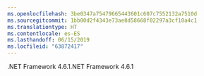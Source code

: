 ```yaml
---
ms.openlocfilehash: 3be0347a75479665443601c607c7552132a7510d
ms.sourcegitcommit: 1bb00d2f4343e73ae8d58668f02297a3cf10a4c1
ms.translationtype: HT
ms.contentlocale: es-ES
ms.lasthandoff: 06/15/2019
ms.locfileid: "63872417"
---
```

<span data-ttu-id="9c418-101">.NET Framework 4.6.1</span><span class="sxs-lookup"><span data-stu-id="9c418-101">.NET Framework 4.6.1</span></span>
